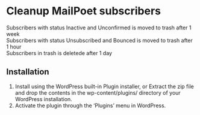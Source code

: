 # Cleanup MailPoet subscribers
Subscribers with status Inactive and Unconfirmed is moved to trash after 1 week  
Subscribers with status Unsubscribed and Bounced is moved to trash after 1 hour  
Subscribers in trash is deletede after 1 day

## Installation
1. Install using the WordPress built-in Plugin installer, or Extract the zip file and drop the contents in the wp-content/plugins/ directory of your WordPress installation.
2. Activate the plugin through the ‘Plugins’ menu in WordPress.
